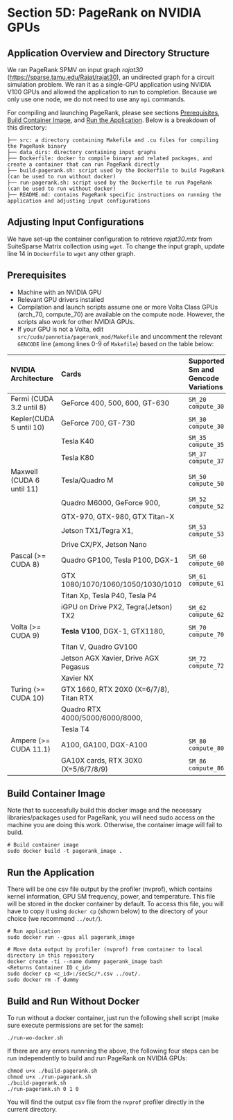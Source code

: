 # Section 5D: PageRank on NVIDIA GPUs

## Application Overview and Directory Structure
We ran PageRank SPMV on input graph _rajat30_ (https://sparse.tamu.edu/Rajat/rajat30), an undirected graph for a circuit simulation problem. We ran it as a single-GPU application using NVIDIA V100 GPUs and allowed the application to run to completion. Because we only use one node, we do not need to use any `mpi` commands. 

For compiling and launching PageRank, please see sections [Prerequisites](#prerequisites), [Build Container Image](#build-container-image), and [Run the Application](#run-the-application).
Below is a breakdown of this directory:

```
├── src: a directory containing Makefile and .cu files for compiling the PageRank binary
├── data_dirs: directory containing input graphs
├── Dockerfile: docker to compile binary and related packages, and create a container that can run PageRank directly
├── build-pagerank.sh: script used by the Dockerfile to build PageRank (can be used to run without docker)
├── run-pagerank.sh: script used by the Dockerfile to run PageRank (can be used to run without docker)
├── README.md: contains PageRank specific instructions on running the application and adjusting input configurations
```

## Adjusting Input Configurations
We have set-up the container configuration to retrieve _rajat30.mtx_ from SuiteSparse Matrix collection using `wget`. To change the input graph, update line 14 in `Dockerfile` to `wget` any other graph. 

## Prerequisites
* Machine with an NVIDIA GPU
* Relevant GPU drivers installed
* Compilation and launch scripts assume one or more Volta Class GPUs (arch_70, compute_70) are available on the compute node. However, the scripts also work for other NVIDIA GPUs.
* If your GPU is not a Volta, edit `src/cuda/pannotia/pagerank_mod/Makefile` and uncomment the relevant `GENCODE` line (among lines 0-9 of `Makefile`) based on the table below:


| NVIDIA Architecture        | Cards                                   | Supported Sm and Gencode Variations |
|:---------------------------|:----------------------------------------|:------------------------------------|
| Fermi (CUDA 3.2 until 8)   | GeForce 400, 500, 600, GT-630           | `SM_20` `compute_30`                |
| Kepler(CUDA 5 until 10)    | GeForce 700, GT-730                     | `SM_30` `compute_30`                |
|                            | Tesla K40                               | `SM_35` `compute_35`                |
|                            | Tesla K80                               | `SM_37` `compute_37`                |
| Maxwell (CUDA 6 until 11)  | Tesla/Quadro M                          | `SM_50` `compute_50`                |
|                            | Quadro M6000, GeForce 900,              | `SM_52` `compute_52`                |
|                            | GTX-970, GTX-980, GTX Titan-X           |                                     |
|                            | Jetson TX1/Tegra X1,                    | `SM_53` `compute_53`                |
|                            | Drive CX/PX, Jetson Nano                |                                     |
| Pascal (>= CUDA 8)         | Quadro GP100, Tesla P100, DGX-1         | `SM_60` `compute_60`                |
|                            | GTX 1080/1070/1060/1050/1030/1010       | `SM_61` `compute_61`                |
|                            | Titan Xp, Tesla P40, Tesla P4           |                                     |
|                            | iGPU on Drive PX2, Tegra(Jetson) TX2    | `SM_62` `compute_62`                |
| Volta (>= CUDA 9)          | **Tesla V100**, DGX-1, GTX1180,         | `SM_70` `compute_70`                |
|                            | Titan V, Quadro GV100                   |                                     |
|                            | Jetson AGX Xavier, Drive AGX Pegasus    | `SM_72` `compute_72`                |
|                            | Xavier NX                               |                                     |
| Turing (>= CUDA 10)        | GTX 1660, RTX 20X0 (X=6/7/8), Titan RTX|| `SM_75` `compute_75`                |
|                            | Quadro RTX 4000/5000/6000/8000,         |                                     |
|                            | Tesla T4                              |                                     |
| Ampere (>= CUDA 11.1)      | A100, GA100, DGX-A100                 | `SM_80` `compute_80`                |
|                            | GA10X cards, RTX 30X0 (X=5/6/7/8/9)   | `SM_86` `compute_86`                |

## Build Container Image
Note that to successfully build this docker image and the necessary libraries/packages used for PageRank, you will
need sudo access on the machine you are doing this work. Otherwise, the container image will fail to build.
```
# Build container image
sudo docker build -t pagerank_image .
```

## Run the Application
There will be one csv file output by the profiler (nvprof), which contains kernel information, GPU SM frequency, power, and temperature. This file will be stored in the docker container by default. To access this file, you will have to copy it using `docker cp` (shown below) to the directory of your choice (we recommend `../out/`).

```
# Run application
sudo docker run --gpus all pagerank_image

# Move data output by profiler (nvprof) from container to local directory in this repository
docker create -ti --name dummy pagerank_image bash
<Returns Container ID c_id>
sudo docker cp <c_id>:/sec5c/*.csv ../out/.
sudo docker rm -f dummy
```

## Build and Run Without Docker
To run without a docker container, just run the following shell script (make sure execute permissions are set for the same):
```
./run-wo-docker.sh
```
If there are any errors runnning the above, the following four steps can be run independently to build and run PageRank on NVIDIA GPUs:
```
chmod u+x ./build-pagerank.sh
chmod u+x ./run-pagerank.sh
./build-pagerank.sh
./run-pagerank.sh 0 1 0
```
You will find the output csv file from the `nvprof` profiler directly in the current directory. 

